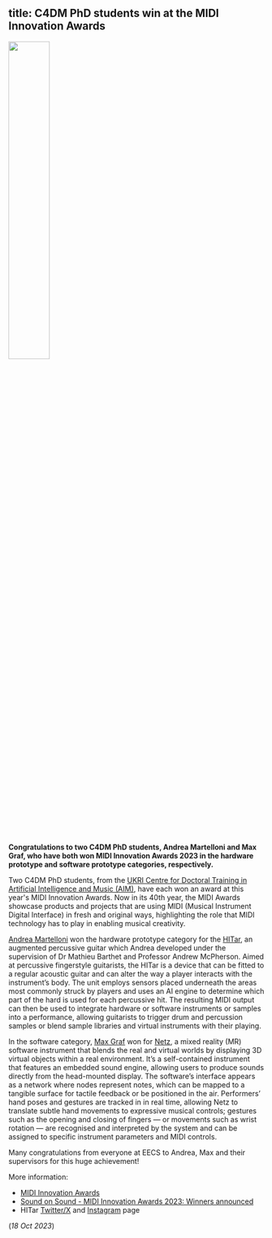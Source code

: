 title: C4DM PhD students win at the MIDI Innovation Awards
------------------

<p><img src="news/images/Andrea-Max.png" width="40%" /></p>

<b>Congratulations to two C4DM PhD students, Andrea Martelloni and Max Graf, who have both won MIDI Innovation Awards 2023 in the hardware prototype and software prototype categories, respectively.</b>

Two C4DM PhD students, from the <a href="https://www.aim.qmul.ac.uk/">UKRI Centre for Doctoral Training in Artificial Intelligence and Music (AIM)</a>, have each won an award at this year's MIDI Innovation Awards. Now in its 40th year, the MIDI Awards showcase products and projects that are using MIDI (Musical Instrument Digital Interface) in fresh and original ways, highlighting the role that MIDI technology has to play in enabling musical creativity.

<a href="http://www.eecs.qmul.ac.uk/people/profiles/martelloniandrea.html">Andrea Martelloni</a> won the hardware prototype category for the <a href="https://www.youtube.com/watch?v=oyjAZzyeWxA">HITar</a>, an augmented percussive guitar which Andrea developed under the supervision of Dr Mathieu Barthet and Professor Andrew McPherson. Aimed at percussive fingerstyle guitarists, the HITar is a device that can be fitted to a regular acoustic guitar and can alter the way a player interacts with the instrument’s body. The unit employs sensors placed underneath the areas most commonly struck by players and uses an AI engine to determine which part of the hard is used for each percussive hit. The resulting MIDI output can then be used to integrate hardware or software instruments or samples into a performance, allowing guitarists to trigger drum and percussion samples or blend sample libraries and virtual instruments with their playing.

In the software category, <a href="http://www.eecs.qmul.ac.uk/people/profiles/grafmax.html">Max Graf</a> won for <a href="https://www.youtube.com/watch?v=lFPXLvV7LwU&t=263s">Netz</a>, a mixed reality (MR) software instrument that blends the real and virtual worlds by displaying 3D virtual objects within a real environment. It’s a self-contained instrument that features an embedded sound engine, allowing users to produce sounds directly from the head-mounted display. The software’s interface appears as a network where nodes represent notes, which can be mapped to a tangible surface for tactile feedback or be positioned in the air. Performers’ hand poses and gestures are tracked in in real time, allowing Netz to translate subtle hand movements to expressive musical controls; gestures such as the opening and closing of fingers — or movements such as wrist rotation — are recognised and interpreted by the system and can be assigned to specific instrument parameters and MIDI controls.

Many congratulations from everyone at EECS to Andrea, Max and their supervisors for this huge achievement!

 

More information:
* <a href="https://www.midi.org/innovation-awards">MIDI Innovation Awards</a>
* <a href="https://www.soundonsound.com/news/midi-innovation-awards-2023-winners-announced">Sound on Sound - MIDI Innovation Awards 2023: Winners announced</a>
* HITar <a href="https://twitter.com/the_hitar">Twitter/X</a> and <a href="https://www.instagram.com/the_hitar/">Instagram</a> page



(<i>18 Oct 2023</i>)
